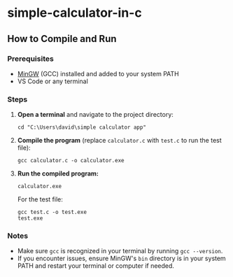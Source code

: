 # simple-calculator-in-c

## How to Compile and Run

### Prerequisites
- [MinGW](https://www.mingw-w64.org/downloads/) (GCC) installed and added to your system PATH
- VS Code or any terminal

### Steps

1. **Open a terminal** and navigate to the project directory:
   ```
   cd "C:\Users\david\simple calculator app"
   ```

2. **Compile the program** (replace `calculator.c` with `test.c` to run the test file):
   ```
   gcc calculator.c -o calculator.exe
   ```

3. **Run the compiled program:**
   ```
   calculator.exe
   ```

   For the test file:
   ```
   gcc test.c -o test.exe
   test.exe
   ```

### Notes
- Make sure `gcc` is recognized in your terminal by running `gcc --version`.
- If you encounter issues, ensure MinGW's `bin` directory is in your system PATH and restart your terminal or computer if needed.